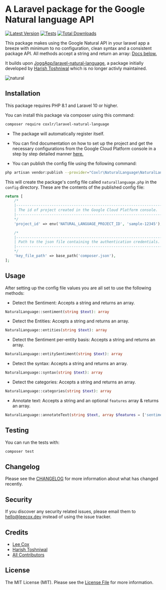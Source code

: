 # A Laravel package for the Google Natural language API

[![Latest Version](https://img.shields.io/github/release/coxlr/laravel-natural-language.svg?style=flat-rounded)](https://github.com/coxlr/laravel-natural-language/releases)
[![Tests](https://github.com/coxlr/laravel-natural-language/actions/workflows/run-tests.yml/badge.svg)](https://github.com/coxlr/laravel-natural-language/actions/workflows/run-tests.yml)
[![Total Downloads](https://img.shields.io/packagist/dt/coxlr/laravel-natural-language.svg?style=flat-rounded&colorB=brightgreen)](https://packagist.org/packages/coxlr/laravel-natural-language)

This package makes using the Google Natural API in your laravel app a breeze with minimum to no configuration, clean syntax and a consistent package API. All methods accept a string and return an array: [Docs below.](https://github.com/Coxlr/laravel-natural-language/#how-to-use)

It builds upon [JoggApp/laravel-natural-language](https://github.com/JoggApp/laravel-natural-language), a package initially developed by [Harish Toshniwal](https://github.com/introwit) which is no longer activly maintained.

![natural](https://user-images.githubusercontent.com/11228182/46806140-765d4000-cd84-11e8-9d88-e71338d53376.png)

## Installation

This package requires PHP 8.1 and Laravel 10 or higher.

You can install this package via composer using this command:

```bash
composer require coxlr/laravel-natural-language
```

- The package will automatically register itself.

- You can find documentation on how to set up the project and get the necessary configurations from the Google Cloud Platform console in a step by step detailed manner [here.](https://github.com/Coxlr/laravel-natural-language/blob/master/google.md)

- You can publish the config file using the following command:

```bash
php artisan vendor:publish --provider="Coxlr\NaturalLanguage\NaturalLanguageServiceProvider"
```

This will create the package's config file called `naturallanguage.php` in the `config` directory. These are the contents of the published config file:

```php
return [
    /*
    |--------------------------------------------------------------------------
    | The id of project created in the Google Cloud Platform console.
    |--------------------------------------------------------------------------
    */
    'project_id' => env('NATURAL_LANGUAGE_PROJECT_ID', 'sample-12345'),

    /*
    |--------------------------------------------------------------------------
    | Path to the json file containing the authentication credentials.
    |--------------------------------------------------------------------------
    */
    'key_file_path' => base_path('composer.json'),
];
```

## Usage

After setting up the config file values you are all set to use the following methods:

- Detect the Sentiment: Accepts a string and returns an array.

```php
NaturalLanguage::sentiment(string $text): array
```

- Detect the Entities: Accepts a string and returns an array.

```php
NaturalLanguage::entities(string $text): array
```

- Detect the Sentiment per-entity basis: Accepts a string and returns an array.

```php
NaturalLanguage::entitySentiment(string $text): array
```

- Detect the syntax: Accepts a string and returns an array.

```php
NaturalLanguage::syntax(string $text): array
```

- Detect the categories: Accepts a string and returns an array.

```php
NaturalLanguage::categories(string $text): array
```

- Annotate text: Accepts a string and an optional `features` array & returns an array.

```php
NaturalLanguage::annotateText(string $text, array $features = ['sentiment', 'syntax']): array
```

## Testing

You can run the tests with:

```bash
composer test
```

## Changelog

Please see the [CHANGELOG](CHANGELOG.md) for more information about what has changed recently.

## Security

If you discover any security related issues, please email them to [hello@leecox.dev](mailto:hello@leecox.dev) instead of using the issue tracker.

## Credits
- [Lee Cox](https://github.com/coxlr)
- [Harish Toshniwal](https://github.com/introwit)
- [All Contributors](../../contributors)

## License

The MIT License (MIT). Please see the [License File](LICENSE.txt) for more information.
